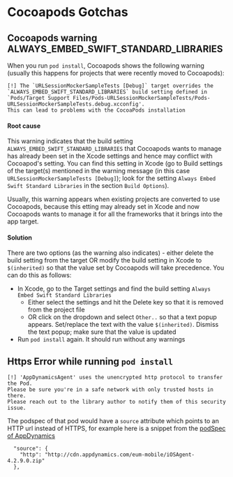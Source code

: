 # Cocoapods Gotchas

## Cocoapods warning ALWAYS_EMBED_SWIFT_STANDARD_LIBRARIES
When you run `pod install`, Cocoapods shows the following warning (usually this happens for projects that were recently moved to Cocoapods):
```
[!] The `URLSessionMockerSampleTests [Debug]` target overrides the 
`ALWAYS_EMBED_SWIFT_STANDARD_LIBRARIES` build setting defined in 
`Pods/Target Support Files/Pods-URLSessionMockerSampleTests/Pods-URLSessionMockerSampleTests.debug.xcconfig'. 
This can lead to problems with the CocoaPods installation
```
#### Root cause
This warning indicates that the build setting `ALWAYS_EMBED_SWIFT_STANDARD_LIBRARIES` that Cocoapods wants to manage has already been set in the Xcode settings and hence may conflict with Cocoapod's setting. You can find this setting in Xcode (go to Build settings of the target(s) mentioned in the warning message (in this case `URLSessionMockerSampleTests [Debug]`); look for the setting `Always Embed Swift Standard Libraries` in the section `Build Options`).

Usually, this warning appears when existing projects are converted to use Cocoapods, because this etting may already set in Xcode and now Cocoapods wants to manage it for all the frameworks that it brings into the app target. 

#### Solution
There are two options (as the warning also indicates) - either delete the build setting from the target OR modify the build setting in Xcode to `$(inherited)` so that the value set by Cocoapods will take precedence. You can do this as follows:
* In Xcode, go to the Target settings and find the build setting `Always Embed Swift Standard Libraries`
  * Either select the settings and hit the Delete key so that it is removed from the project file 
  * OR click on the dropdown and select `Other..` so that a text popup appears. Set/replace the text with the value `$(inherited)`. Dismiss the text popup; make sure that the value is updated
* Run `pod install` again. It should run without any warnings

## Https Error while running `pod install`

```text
[!] 'AppDynamicsAgent' uses the unencrypted http protocol to transfer the Pod. 
Please be sure you're in a safe network with only trusted hosts in there. 
Please reach out to the library author to notify them of this security issue.
```

The podspec of that pod would have a `source` attribute which points to an HTTP url instead of HTTPS, for example here is a snippet from the [podSpec of AppDynamics](https://github.com/CocoaPods/Specs/blob/d0ec5a65e80656c8d78e12ff19f251df879e0bc2/Specs/0/b/f/AppDynamicsAgent/42.9.0/AppDynamicsAgent.podspec.json)

```text
  "source": {
    "http": "http://cdn.appdynamics.com/eum-mobile/iOSAgent-4.2.9.0.zip"
  },
```



